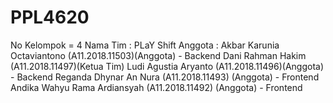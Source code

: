 # PPL4620
No Kelompok = 4
Nama Tim : PLaY Shift
Anggota : 
Akbar Karunia Octaviantono 			(A11.2018.11503)(Anggota)       - Backend
Dani Rahman Hakim				        (A11.2018.11497)(Ketua Tim)
Ludi Agustia Aryanto 				(A11.2018.11496)(Anggota)       - Backend
Reganda Dhynar An  Nura				(A11.2018.11493) (Anggota)      - Frontend
Andika Wahyu Rama Ardiansyah    	(A11.2018.11492) (Anggota)      - Frontend
